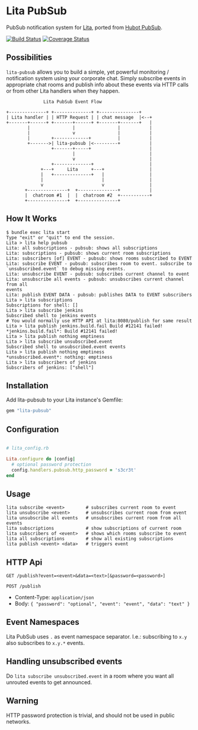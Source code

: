 # Lita PubSub

PubSub notification system for [Lita](https://www.lita.io/), ported from [Hubot
PubSub](https://github.com/spajus/hubot-pubsub).

[![Build Status](https://travis-ci.org/spajus/lita-pubsub.png?branch=master)](https://travis-ci.org/spajus/lita-pubsub?branch=master)
[![Coverage Status](https://coveralls.io/repos/github/spajus/lita-pubsub/badge.svg?branch=master)](https://coveralls.io/github/spajus/lita-pubsub?branch=master)

## Possibilities

`lita-pubsub` allows you to build a simple, yet powerful monitoring / notification system using your corporate chat. Simply subscribe events in appropriate chat rooms and publish info about these events via HTTP calls or from other Lita handlers when they happen.

```
              Lita PubSub Event Flow

+--------------+ +--------------+ +---------------+
| Lita handler | | HTTP Request | | chat message  |<--+
+-------+------+ +-------+------+ +-------+-------+   |
        |                |                |           |
        |                v                |           |
        |        +-------------+          |           |
        +------->| lita-pubsub |<---------+           |
                 +-------+-----+                      |
                         |                            |
                         v                            |
                 +--------------+                     |
             +---+     Lita     +---+                 |
             |   +--------------+   |                 |
             |                      |                 |
             v                      v                 |
       +---------------+  +---------------+           |
       |  chatroom #1  |  |  chatroom #2  +-----------+
       +---------------+  +---------------+
```

## How It Works

```console
$ bundle exec lita start
Type "exit" or "quit" to end the session.
Lita > lita help pubsub
Lita: all subscriptions - pubsub: shows all subscriptions
Lita: subscriptions - pubsub: shows current room subscriptions
Lita: subscribers [of] EVENT - pubsub: shows rooms subscribed to EVENT
Lita: subscribe EVENT - pubsub: subscribes room to event. subscribe to
`unsubscribed.event` to debug missing events.
Lita: unsubscribe EVENT - pubsub: subscribes current channel to event
Lita: unsubscribe all events - pubsub: unsubscribes current channel from all
events
Lita: publish EVENT DATA - pubsub: publishes DATA to EVENT subscribers
Lita > lita subscriptions
Subscriptions for shell: []
Lita > lita subscribe jenkins
Subscribed shell to jenkins events
# You would normally use HTTP API at lita:8080/publish for same result
Lita > lita publish jenkins.build.fail Build #12141 failed!
*jenkins.build.fail*: Build #12141 failed!
Lita > lita publish nothing emptiness
Lita > lita subscribe unsubscribed.event
Subscribed shell to unsubscribed.event events
Lita > lita publish nothing emptiness
*unsubscribed.event*: nothing: emptiness
Lita > lita subscribers of jenkins
Subscribers of jenkins: ["shell"]
```

## Installation

Add lita-pubsub to your Lita instance's Gemfile:

``` ruby
gem "lita-pubsub"
```

## Configuration

```ruby

# lita_config.rb

Lita.configure do |config|
  # optional password protection
  config.handlers.pubsub.http_password = 's3cr3t'
end
```

## Usage

```
lita subscribe <event>        # subscribes current room to event
lita unsubscribe <event>      # unsubscribes current room from event
lita unsubscribe all events   # unsubscribes current room from all events
lita subscriptions            # show subscriptions of current room
lita subscribers of <event>   # shows which rooms subscribe to event
lita all subscriptions        # show all existing subscriptions
lita publish <event> <data>   # triggers event
```

## HTTP Api

```
GET /publish?event=<event>&data=<text>[&password=<password>]
```

```
POST /publish
```

 * Content-Type: `application/json`
 * Body: `{ "password": "optional", "event": "event", "data": "text" }`

## Event Namespaces

Lita PubSub uses `.` as event namespace separator. I.e.: subscribing to `x.y`
also subscribes to `x.y.*` events.

## Handling unsubscribed events

Do `lita subscribe unsubscribed.event` in a room where you want all unrouted
events to get announced.

## Warning

HTTP password protection is trivial, and should not be used in public networks.
